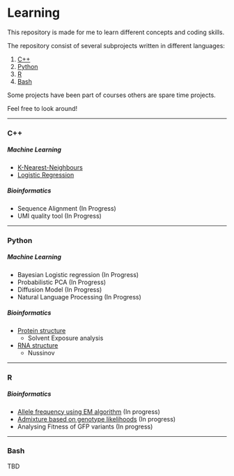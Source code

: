 # Learning

This repository is made for me to learn different concepts and coding skills.

The repository consist of several subprojects written in different languages:

1. [C++](#cpp)
2. [Python](#python)
3. [R](#r)
4. [Bash](#bash)

Some projects have been part of courses others are spare time projects.

Feel free to look around!



---

<a name="cpp"></a>
### C++ 

##### Machine Learning

* [K-Nearest-Neighbours](C++/MachineLearning/KNN/)
* [Logistic Regression](C++/MachineLearning/LogisticRegression/)

##### Bioinformatics

* Sequence Alignment (In Progress)
* UMI quality tool (In Progress)

---

<a name="python"></a>
### Python 

##### Machine Learning

* Bayesian Logistic regression (In Progress)
* Probabilistic PCA (In Progress)
* Diffusion Model (In Progress)
* Natural Language Processing (In Progress)

##### Bioinformatics

* [Protein structure](Python/Bioinformatics/ProteinStructure/)
    * Solvent Exposure analysis
* [RNA structure](Python/Bioinformatics/RNAStructure)
    * Nussinov

---

<a name="r"></a>
### R 

##### Bioinformatics

* [Allele frequency using EM algorithm](R/Bioinformatics/AlleleFreqEM) (In progress)
* [Admixture based on genotype likelihoods](R/Bioinformatics/AdmixtureFreq) (In progress)
* Analysing Fitness of GFP variants (In progress)

---

<a name="bash"></a>
### Bash 

TBD
